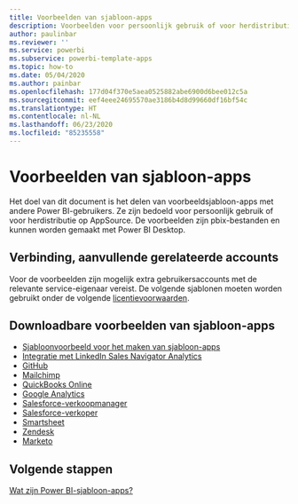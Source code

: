 ```yaml
---
title: Voorbeelden van sjabloon-apps
description: Voorbeelden voor persoonlijk gebruik of voor herdistributie als AppSource Power BI-app
author: paulinbar
ms.reviewer: ''
ms.service: powerbi
ms.subservice: powerbi-template-apps
ms.topic: how-to
ms.date: 05/04/2020
ms.author: painbar
ms.openlocfilehash: 177d04f370e5aea0525882abe6900d6bee012c5a
ms.sourcegitcommit: eef4eee24695570ae3186b4d8d99660df16bf54c
ms.translationtype: HT
ms.contentlocale: nl-NL
ms.lasthandoff: 06/23/2020
ms.locfileid: "85235558"
---
```

# <a name="template-apps-samples"></a>Voorbeelden van sjabloon-apps

Het doel van dit document is het delen van voorbeeldsjabloon-apps met andere Power BI-gebruikers. Ze zijn bedoeld voor persoonlijk gebruik of voor herdistributie op AppSource. De voorbeelden zijn pbix-bestanden en kunnen worden gemaakt met Power BI Desktop.

## <a name="connection-additional-related-accounts"></a>Verbinding, aanvullende gerelateerde accounts

Voor de voorbeelden zijn mogelijk extra gebruikersaccounts met de relevante service-eigenaar vereist.  De volgende sjablonen moeten worden gebruikt onder de volgende [licentievoorwaarden](https://templateapps.blob.core.windows.net/sampletemplateapps/Sample-Templates-for-app-on-appsource.pdf).

## <a name="downloadable-template-apps-samples"></a>Downloadbare voorbeelden van sjabloon-apps

* [Sjabloonvoorbeeld voor het maken van sjabloon-apps](https://templateapps.blob.core.windows.net/sampletemplateapps/TemplateforTemplateApps.zip)
* [Integratie met LinkedIn Sales Navigator Analytics](https://templateapps.blob.core.windows.net/sampletemplateapps/SalesNavigatorTemplate.pbix)
* [GitHub](https://templateapps.blob.core.windows.net/sampletemplateapps/GitHub.pbix)
* [Mailchimp](https://templateapps.blob.core.windows.net/sampletemplateapps/MailChimp.pbix)
* [QuickBooks Online](https://templateapps.blob.core.windows.net/sampletemplateapps/QuickBooksOnline.pbix)
* [Google Analytics](https://templateapps.blob.core.windows.net/sampletemplateapps/GoogleAnalytics.pbix)
* [Salesforce-verkoopmanager](https://templateapps.blob.core.windows.net/sampletemplateapps/SalesforceSalesManager.pbix)
* [Salesforce-verkoper](https://templateapps.blob.core.windows.net/sampletemplateapps/SalesforceSalesRep.pbix)
* [Smartsheet](https://templateapps.blob.core.windows.net/sampletemplateapps/Smartsheet.pbix)
* [Zendesk](https://templateapps.blob.core.windows.net/sampletemplateapps/Zendesk.pbix)
* [Marketo](https://templateapps.blob.core.windows.net/sampletemplateapps/Marketo.pbix)

## <a name="next-steps"></a>Volgende stappen

[Wat zijn Power BI-sjabloon-apps?](service-template-apps-overview.md)
